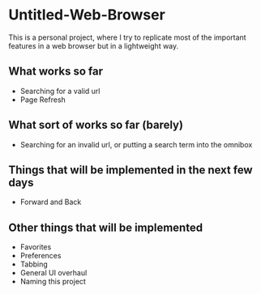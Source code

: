 # Untitled-Web-Browser

This is a personal project, where I try to replicate most of the important features in a web browser but in a lightweight way.

## What works so far
- Searching for a valid url
- Page Refresh

## What sort of works so far (barely)
- Searching for an invalid url, or putting a search term into the omnibox

## Things that will be implemented in the next few days
- Forward and Back

## Other things that will be implemented
- Favorites
- Preferences
- Tabbing
- General UI overhaul
- Naming this project
